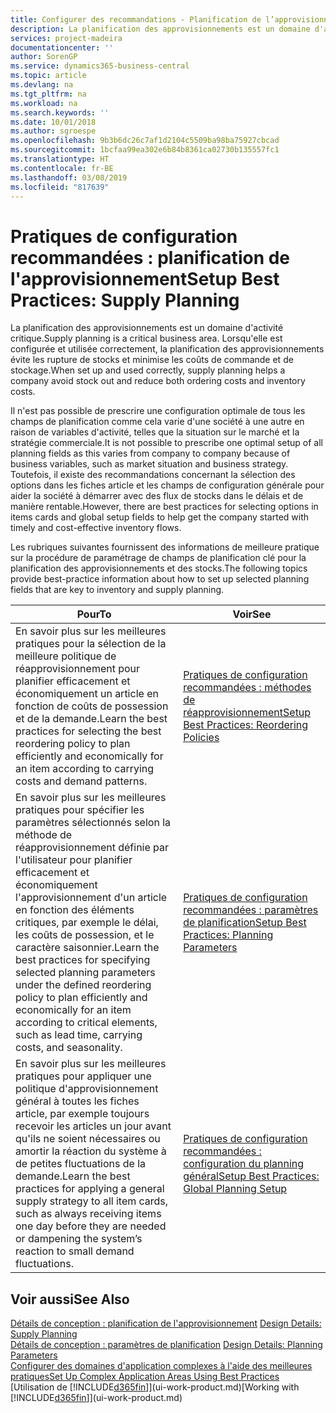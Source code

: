 ```yaml
---
title: Configurer des recommandations - Planification de l’approvisionnement | Microsoft Docs
description: La planification des approvisionnements est un domaine d'activité critique. Lorsqu'elle est configurée et utilisée correctement, la planification des approvisionnements évite les rupture de stocks et minimise les coûts de commande et de stockage.
services: project-madeira
documentationcenter: ''
author: SorenGP
ms.service: dynamics365-business-central
ms.topic: article
ms.devlang: na
ms.tgt_pltfrm: na
ms.workload: na
ms.search.keywords: ''
ms.date: 10/01/2018
ms.author: sgroespe
ms.openlocfilehash: 9b3b6dc26c7af1d2104c5509ba98ba75927cbcad
ms.sourcegitcommit: 1bcfaa99ea302e6b84b8361ca02730b135557fc1
ms.translationtype: HT
ms.contentlocale: fr-BE
ms.lasthandoff: 03/08/2019
ms.locfileid: "817639"
---
```

# <a name="setup-best-practices-supply-planning"></a><span data-ttu-id="62be2-104">Pratiques de configuration recommandées : planification de l'approvisionnement</span><span class="sxs-lookup"><span data-stu-id="62be2-104">Setup Best Practices: Supply Planning</span></span>
<span data-ttu-id="62be2-105">La planification des approvisionnements est un domaine d'activité critique.</span><span class="sxs-lookup"><span data-stu-id="62be2-105">Supply planning is a critical business area.</span></span> <span data-ttu-id="62be2-106">Lorsqu'elle est configurée et utilisée correctement, la planification des approvisionnements évite les rupture de stocks et minimise les coûts de commande et de stockage.</span><span class="sxs-lookup"><span data-stu-id="62be2-106">When set up and used correctly, supply planning helps a company avoid stock out and reduce both ordering costs and inventory costs.</span></span>  

 <span data-ttu-id="62be2-107">Il n'est pas possible de prescrire une configuration optimale de tous les champs de planification comme cela varie d'une société à une autre en raison de variables d'activité, telles que la situation sur le marché et la stratégie commerciale.</span><span class="sxs-lookup"><span data-stu-id="62be2-107">It is not possible to prescribe one optimal setup of all planning fields as this varies from company to company because of business variables, such as market situation and business strategy.</span></span> <span data-ttu-id="62be2-108">Toutefois, il existe des recommandations concernant la sélection des options dans les fiches article et les champs de configuration générale pour aider la société à démarrer avec des flux de stocks dans le délais et de manière rentable.</span><span class="sxs-lookup"><span data-stu-id="62be2-108">However, there are best practices for selecting options in items cards and global setup fields to help get the company started with timely and cost-effective inventory flows.</span></span>  

 <span data-ttu-id="62be2-109">Les rubriques suivantes fournissent des informations de meilleure pratique sur la procédure de paramétrage de champs de planification clé pour la planification des approvisionnements et des stocks.</span><span class="sxs-lookup"><span data-stu-id="62be2-109">The following topics provide best-practice information about how to set up selected planning fields that are key to inventory and supply planning.</span></span>  

|<span data-ttu-id="62be2-110">**Pour**</span><span class="sxs-lookup"><span data-stu-id="62be2-110">**To**</span></span>|<span data-ttu-id="62be2-111">**Voir**</span><span class="sxs-lookup"><span data-stu-id="62be2-111">**See**</span></span>|  
|------------|-------------|  
|<span data-ttu-id="62be2-112">En savoir plus sur les meilleures pratiques pour la sélection de la meilleure politique de réapprovisionnement pour planifier efficacement et économiquement un article en fonction de coûts de possession et de la demande.</span><span class="sxs-lookup"><span data-stu-id="62be2-112">Learn the best practices for selecting the best reordering policy to plan efficiently and economically for an item according to carrying costs and demand patterns.</span></span>|[<span data-ttu-id="62be2-113">Pratiques de configuration recommandées : méthodes de réapprovisionnement</span><span class="sxs-lookup"><span data-stu-id="62be2-113">Setup Best Practices: Reordering Policies</span></span>](setup-best-practices-reordering-policies.md)|  
|<span data-ttu-id="62be2-114">En savoir plus sur les meilleures pratiques pour spécifier les paramètres sélectionnés selon la méthode de réapprovisionnement définie par l'utilisateur pour planifier efficacement et économiquement l'approvisionnement d'un article en fonction des éléments critiques, par exemple le délai, les coûts de possession, et le caractère saisonnier.</span><span class="sxs-lookup"><span data-stu-id="62be2-114">Learn the best practices for specifying selected planning parameters under the defined reordering policy to plan efficiently and economically for an item according to critical elements, such as lead time, carrying costs, and seasonality.</span></span>|[<span data-ttu-id="62be2-115">Pratiques de configuration recommandées : paramètres de planification</span><span class="sxs-lookup"><span data-stu-id="62be2-115">Setup Best Practices: Planning Parameters</span></span>](setup-best-practices-planning-parameters.md)|  
|<span data-ttu-id="62be2-116">En savoir plus sur les meilleures pratiques pour appliquer une politique d'approvisionnement général à toutes les fiches article, par exemple toujours recevoir les articles un jour avant qu'ils ne soient nécessaires ou amortir la réaction du système à de petites fluctuations de la demande.</span><span class="sxs-lookup"><span data-stu-id="62be2-116">Learn the best practices for applying a general supply strategy to all item cards, such as always receiving items one day before they are needed or dampening the system’s reaction to small demand fluctuations.</span></span>|[<span data-ttu-id="62be2-117">Pratiques de configuration recommandées : configuration du planning général</span><span class="sxs-lookup"><span data-stu-id="62be2-117">Setup Best Practices: Global Planning Setup</span></span>](setup-best-practices-global-planning-setup.md)|  

## <a name="see-also"></a><span data-ttu-id="62be2-118">Voir aussi</span><span class="sxs-lookup"><span data-stu-id="62be2-118">See Also</span></span>  
 <span data-ttu-id="62be2-119">[Détails de conception : planification de l'approvisionnement](design-details-supply-planning.md) </span><span class="sxs-lookup"><span data-stu-id="62be2-119">[Design Details: Supply Planning](design-details-supply-planning.md) </span></span>  
 <span data-ttu-id="62be2-120">[Détails de conception : paramètres de planification](design-details-planning-parameters.md) </span><span class="sxs-lookup"><span data-stu-id="62be2-120">[Design Details: Planning Parameters](design-details-planning-parameters.md) </span></span>  
 [<span data-ttu-id="62be2-121">Configurer des domaines d'application complexes à l'aide des meilleures pratiques</span><span class="sxs-lookup"><span data-stu-id="62be2-121">Set Up Complex Application Areas Using Best Practices</span></span>](set-up-complex-application-areas-using-best-practices.md)  
 <span data-ttu-id="62be2-122">[Utilisation de [!INCLUDE[d365fin](includes/d365fin_md.md)]](ui-work-product.md)</span><span class="sxs-lookup"><span data-stu-id="62be2-122">[Working with [!INCLUDE[d365fin](includes/d365fin_md.md)]](ui-work-product.md)</span></span>
